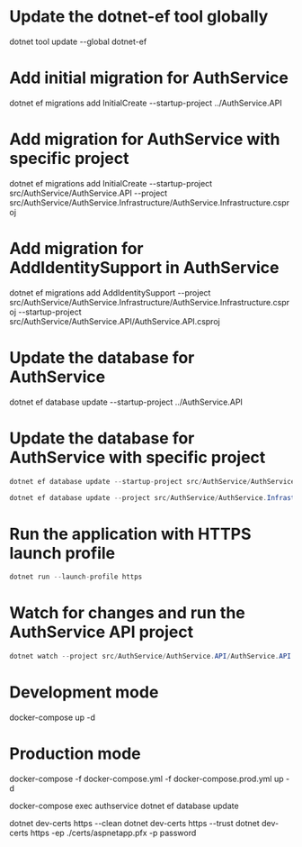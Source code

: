 # Update the dotnet-ef tool globally
dotnet tool update --global dotnet-ef

# Add initial migration for AuthService
dotnet ef migrations add InitialCreate --startup-project ../AuthService.API

# Add migration for AuthService with specific project
dotnet ef migrations add InitialCreate --startup-project src/AuthService/AuthService.API --project src/AuthService/AuthService.Infrastructure/AuthService.Infrastructure.csproj

# Add migration for AddIdentitySupport in AuthService
dotnet ef migrations add AddIdentitySupport --project src/AuthService/AuthService.Infrastructure/AuthService.Infrastructure.csproj --startup-project src/AuthService/AuthService.API/AuthService.API.csproj

# Update the database for AuthService
dotnet ef database update --startup-project ../AuthService.API

# Update the database for AuthService with specific project
```C#
dotnet ef database update --startup-project src/AuthService/AuthService.API

dotnet ef database update --project src/AuthService/AuthService.Infrastructure/AuthService.Infrastructure.csproj --startup-project src/AuthService/AuthService.API/AuthService.API.csproj
```

# Run the application with HTTPS launch profile
```C#
dotnet run --launch-profile https
```

# Watch for changes and run the AuthService API project
```C#
dotnet watch --project src/AuthService/AuthService.API/AuthService.API.csproj --launch-profile https
```


# Development mode
docker-compose up -d

# Production mode
docker-compose -f docker-compose.yml -f docker-compose.prod.yml up -d

docker-compose exec authservice dotnet ef database update


dotnet dev-certs https --clean
dotnet dev-certs https --trust
dotnet dev-certs https -ep ./certs/aspnetapp.pfx -p password
